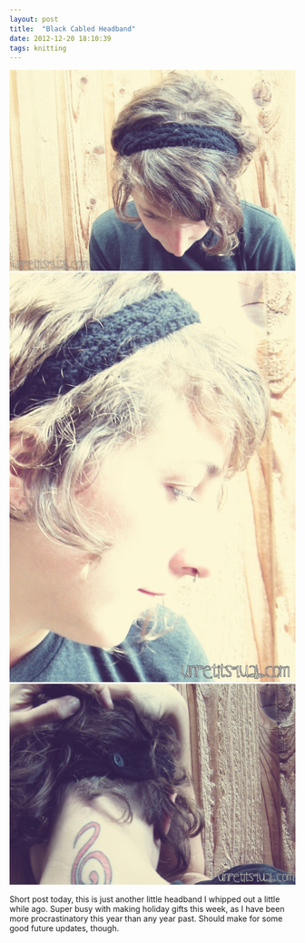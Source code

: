 ```yaml
---
layout: post
title:  "Black Cabled Headband"
date: 2012-12-20 18:10:39
tags: knitting
---
```

![img_0493](/uploads/2012/12/img_0493.jpg)
![img_0489](/uploads/2012/12/img_0489.jpg)
![img_0496](/uploads/2012/12/img_0496.jpg)


Short post today, this is just another little headband I whipped out a little while ago. Super busy with making holiday gifts this week, as I have been more procrastinatory this year than any year past. Should make for some good future updates, though.
